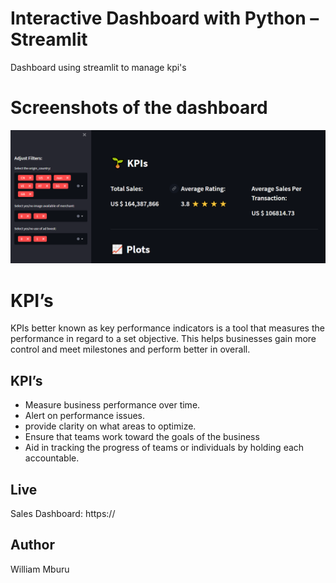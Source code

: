 # Interactive Dashboard with Python – Streamlit
Dashboard using streamlit to manage kpi's
# Screenshots of the dashboard
![screenshot](https://github.com/SirWilliam254/KPI/blob/main/Screenshot%20(115).png)
# KPI’s
KPIs better known as key performance indicators is a tool that measures the performance in regard to a set objective. This helps businesses gain more control and meet milestones and perform better in overall.
## KPI’s
- Measure business performance over time.
- Alert on performance issues.
- provide clarity on what areas to optimize.
- Ensure that teams work toward the goals of the business
- Aid in tracking the progress of teams or individuals by holding each accountable.

## Live
Sales Dashboard: https://

## Author
William Mburu
